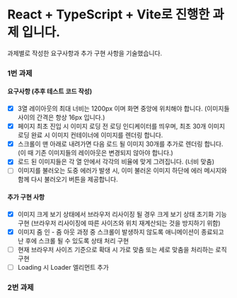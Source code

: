 # React + TypeScript + Vite로 진행한 과제 입니다.

과제별로 작성한 요구사항과 추가 구현 사항을 기술했습니다.

### 1번 과제

#### 요구사항 (추후 테스트 코드 작성)

- [x] 3열 레이아웃의 최대 너비는 1200px 이며 화면 중앙에 위치해야 합니다. (이미지들 사이의 간격은 항상 16px 입니다.)
- [x] 페이지 최초 진입 시 이미지 로딩 전 로딩 인디케이터를 띄우며, 최초 30개 이미지 로딩 완료 시 이미지 컨테이너에 이미지를 렌더링 합니다.
- [x] 스크롤이 맨 아래로 내려가면 다음 로드 될 이미지 30개를 추가로 렌더링 합니다. (이 때 기존 이미지들의 레이아웃은 변경되지 않아야 합니다.)
- [x] 로드 된 이미지들은 각 열 안에서 각각의 비율에 맞게 그려집니다. (너비 맞춤)
- [ ] 이미지를 불러오는 도중 에러가 발생 시, 이미 불러온 이미지 하단에 에러 메시지와 함께 다시 불러오기 버튼을 제공합니다.

#### 추가 구현 사항

- [x] 이미지 크게 보기 상태에서 브라우저 리사이징 될 경우 크게 보기 상태 초기화 기능 구현 (브라우저 리사이징에 따른 사이즈와 위치 재계산되는 것을 방지하기 위함)
- [x] 이미지 줌 인 - 줌 아웃 과정 중 스크롤이 발생하지 않도록 애니메이션이 종료되고 난 후에 스크롤 될 수 있도록 상태 처리 구현
- [ ] 현재 브라우저 사이즈 기준으로 확대 시 가로 맞춤 또는 세로 맞춤을 처리하는 로직 구현
- [ ] Loading 시 Loader 엘리먼트 추가

### 2번 과제

